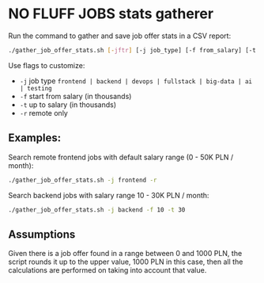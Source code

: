 # NO FLUFF JOBS stats gatherer

Run the command to gather and save job offer stats in a CSV report:
```sh
./gather_job_offer_stats.sh [-jftr] [-j job_type] [-f from_salary] [-t to_salary] [-r remote]
```

Use flags to customize:
- `-j` job type `frontend | backend | devops | fullstack | big-data | ai | testing`
- `-f` start from salary (in thousands)
- `-t` up to salary (in thousands)
- `-r` remote only

## Examples:

Search remote frontend jobs with default salary range (0 - 50K PLN / month):
```sh
./gather_job_offer_stats.sh -j frontend -r
```

Search backend jobs with salary range 10 - 30K PLN / month:
```sh
./gather_job_offer_stats.sh -j backend -f 10 -t 30
```

## Assumptions

Given there is a job offer found in a range between 0 and 1000 PLN, the script rounds it up to the upper value,
1000 PLN in this case, then all the calculations are performed on taking into account that value.
